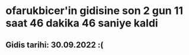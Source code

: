 # ofarukbicer'in gidisine son 2 gun 11 saat 46 dakika 46 saniye kaldi

## Gidis tarihi: 30.09.2022 :(